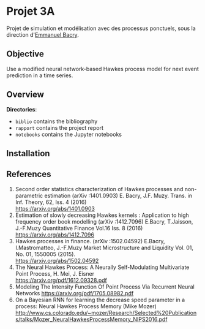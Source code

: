 # Projet 3A

Projet de simulation et modélisation avec des processus ponctuels, sous la direction d'[Emmanuel Bacry](mailto:emmanuel.bacry@polytechnique.fr).

## Objective

Use a modified neural network-based Hawkes process model for next event prediction in a time series.

## Overview

**Directories**:
* `biblio` contains the bibliography
* `rapport` contains the project report
* `notebooks` contains the Jupyter notebooks

## Installation

## References

1. Second order statistics characterization of Hawkes processes and non-parametric estimation (arXiv :1401.0903) E. Bacry, J.F. Muzy. Trans. in Inf. Theory, 62, Iss.
4 (2016)  
https://arxiv.org/abs/1401.0903
2. Estimation of slowly decreasing Hawkes kernels : Application to high frequency
order book modelling (arXiv :1412.7096) E.Bacry, T.Jaisson, J.-F.Muzy Quantitative Finance Vol.16 Iss. 8 (2016)  
https://arxiv.org/abs/1412.7096
3. Hawkes processes in finance. (arXiv :1502.04592) E.Bacry, I.Mastromatteo, J.-F.Muzy Market Microstructure and Liquidity Vol. 01, No. 01, 1550005 (2015).  
https://arxiv.org/abs/1502.04592
4. The Neural Hawkes Process: A Neurally
Self-Modulating Multivariate Point Process, H. Mei, J. Eisner  
https://arxiv.org/pdf/1612.09328.pdf
5. Modeling The Intensity Function Of Point Process Via Recurrent Neural Networks https://arxiv.org/pdf/1705.08982.pdf
6. On a Bayesian RNN for learning the decrease speed parameter in a process: Neural Hawkes Process Memory (Mike Mozer)   
http://www.cs.colorado.edu/~mozer/Research/Selected%20Publications/talks/Mozer_NeuralHawkesProcessMemory_NIPS2016.pdf
